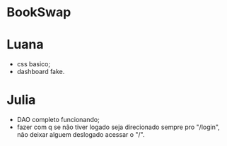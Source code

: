 # BookSwap

# Luana
- css basico;
- dashboard fake.

# Julia 
- DAO completo funcionando;
- fazer com q se não tiver logado seja direcionado sempre pro "/login",
  não deixar alguem deslogado acessar o "/".